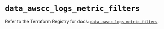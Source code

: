 # `data_awscc_logs_metric_filters`

Refer to the Terraform Registry for docs: [`data_awscc_logs_metric_filters`](https://registry.terraform.io/providers/hashicorp/awscc/0.70.0/docs/data-sources/logs_metric_filters).
